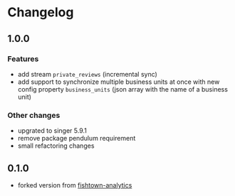 # Changelog

## 1.0.0

### Features
  * add stream `private_reviews` (incremental sync)
  * add support to synchronize multiple business units at once with new config property `business_units` (json array with the name of a business unit)

### Other changes
  * upgrated to singer 5.9.1
  * remove package pendulum requirement
  * small refactoring changes

## 0.1.0
  * forked version from [fishtown-analytics](https://www.fishtownanalytics.com/) 
